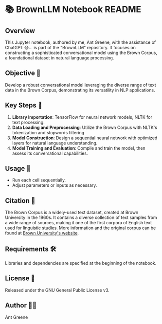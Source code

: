 # 📚 BrownLLM Notebook README

## Overview
This Jupyter notebook, authored by me, Ant Greene, with the assistance of ChatGPT 😅... is part of the "BrownLLM" repository. It focuses on constructing a sophisticated conversational model using the Brown Corpus, a foundational dataset in natural language processing.

## Objective 🎯
Develop a robust conversational model leveraging the diverse range of text data in the Brown Corpus, demonstrating its versatility in NLP applications.

## Key Steps 🔑
1. **Library Importation**: TensorFlow for neural network models, NLTK for text processing.
2. **Data Loading and Preprocessing**: Utilize the Brown Corpus with NLTK's tokenization and stopwords filtering.
3. **Model Construction**: Design a sequential neural network with optimized layers for natural language understanding.
4. **Model Training and Evaluation**: Compile and train the model, then assess its conversational capabilities.

## Usage 🚀
- Run each cell sequentially.
- Adjust parameters or inputs as necessary.

## Citation 📖
The Brown Corpus is a widely-used text dataset, created at Brown University in the 1960s. It contains a diverse collection of text samples from a wide range of sources, making it one of the first corpora of English text used for linguistic studies. More information and the original corpus can be found at [Brown University's website](https://www.brown.edu/).

## Requirements 🛠️
Libraries and dependencies are specified at the beginning of the notebook.

## License 📄
Released under the GNU General Public License v3.

## Author 👨‍💻
Ant Greene
